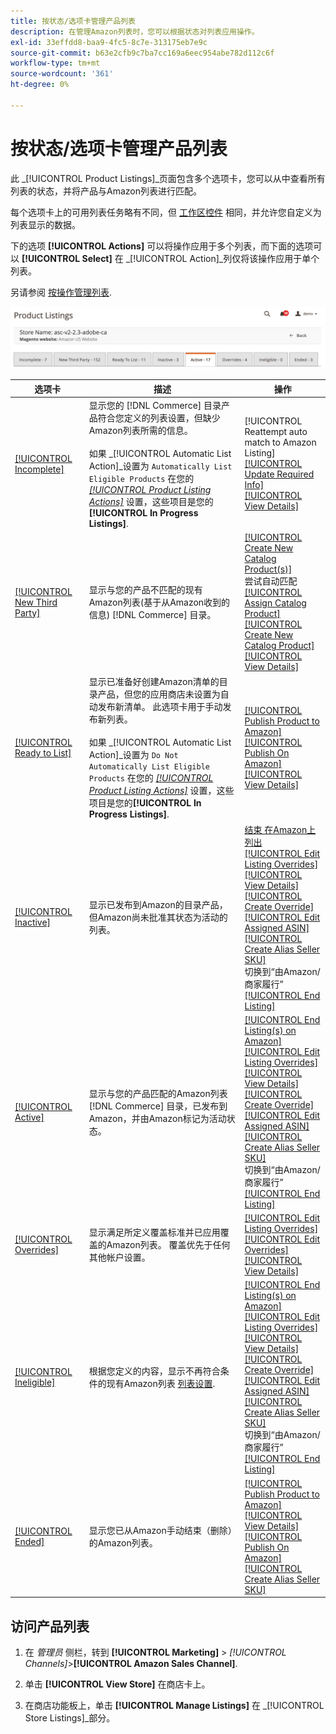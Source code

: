 ```yaml
---
title: 按状态/选项卡管理产品列表
description: 在管理Amazon列表时，您可以根据状态对列表应用操作。
exl-id: 33effdd8-baa9-4fc5-8c7e-313175eb7e9c
source-git-commit: b63e2cfb9c7ba7cc169a6eec954abe782d112c6f
workflow-type: tm+mt
source-wordcount: '361'
ht-degree: 0%

---
```


# 按状态/选项卡管理产品列表

此 _[!UICONTROL Product Listings]_页面包含多个选项卡，您可以从中查看所有列表的状态，并将产品与Amazon列表进行匹配。

每个选项卡上的可用列表任务略有不同，但 [工作区控件](./workspace-controls.md) 相同，并允许您自定义为列表显示的数据。

下的选项 **[!UICONTROL Actions]** 可以将操作应用于多个列表，而下面的选项可以 **[!UICONTROL Select]** 在 _[!UICONTROL Action]_列仅将该操作应用于单个列表。

另请参阅 [按操作管理列表](./managing-listings-by-action.md).

![产品列表选项卡](assets/amazon-product-listings-tabs.png)

| 选项卡 | 描述 | 操作 |
|--- |--- |--- |
| [[!UICONTROL Incomplete]](./incomplete-listings.md) | 显示您的 [!DNL Commerce] 目录产品符合您定义的列表设置，但缺少Amazon列表所需的信息。<br><br>如果 _[!UICONTROL Automatic List Action]_设置为 `Automatically List Eligible Products` 在您的 [_[!UICONTROL Product Listing Actions]_](./product-listing-actions.md) 设置，这些项目是您的&#x200B;**[!UICONTROL In Progress Listings]**. | [!UICONTROL Reattempt auto match to Amazon Listing]<br>[[!UICONTROL Update Required Info]](./amazon-manually-update-incomplete-listing.md)<br>[[!UICONTROL View Details]](./product-listing-details.md) |
| [[!UICONTROL New Third Party]](./new-third-party-listings.md) | 显示与您的产品不匹配的现有Amazon列表(基于从Amazon收到的信息) [!DNL Commerce] 目录。 | [[!UICONTROL Create New Catalog Product(s)]](./creating-assigning-catalog-products.md)<br>尝试自动匹配<br>[[!UICONTROL Assign Catalog Product]](./creating-assigning-catalog-products.md)<br>[[!UICONTROL Create New Catalog Product]](./creating-assigning-catalog-products.md)<br>[[!UICONTROL View Details]](./product-listing-details.md) |
| [[!UICONTROL Ready to List]](./ready-to-list.md) | 显示已准备好创建Amazon清单的目录产品，但您的应用商店未设置为自动发布新清单。 此选项卡用于手动发布新列表。<br><br>如果 _[!UICONTROL Automatic List Action]_设置为 `Do Not Automatically List Eligible Products` 在您的 [_[!UICONTROL Product Listing Actions]_](./product-listing-actions.md) 设置，这些项目是您的&#x200B;**[!UICONTROL In Progress Listings]**. | [[!UICONTROL Publish Product to Amazon]](./publish-listings-manually.md)<br>[[!UICONTROL Publish On Amazon]](./publish-listings-manually.md)<br>[[!UICONTROL View Details]](./product-listing-details.md) |
| [[!UICONTROL Inactive]](./inactive-listings.md) | 显示已发布到Amazon的目录产品，但Amazon尚未批准其状态为活动的列表。 | [结束 在Amazon上列出](./end-listings-manually.md)<br>[[!UICONTROL Edit Listing Overrides]](./creating-editing-overrides.md)<br>[[!UICONTROL View Details]](./product-listing-details.md)<br>[[!UICONTROL Create Override]](./creating-editing-overrides.md)<br>[[!UICONTROL Edit Assigned ASIN]](./edit-assigned-asin.md)<br>[[!UICONTROL Create Alias Seller SKU]](./create-alias-seller-sku.md#region-specific)<br>切换到“由Amazon/商家履行”<br>[[!UICONTROL End Listing]](./end-listings-manually.md) |
| [[!UICONTROL Active]](./active-listings.md) | 显示与您的产品匹配的Amazon列表 [!DNL Commerce] 目录，已发布到Amazon，并由Amazon标记为活动状态。 | [[!UICONTROL End Listing(s) on Amazon]](./end-listings-manually.md)<br>[[!UICONTROL Edit Listing Overrides]](./creating-editing-overrides.md)<br>[[!UICONTROL View Details]](./product-listing-details.md)<br>[[!UICONTROL Create Override]](./creating-editing-overrides.md)<br>[[!UICONTROL Edit Assigned ASIN]](./edit-assigned-asin.md)<br>[[!UICONTROL Create Alias Seller SKU]](./create-alias-seller-sku.md#region-specific)<br>切换到“由Amazon/商家履行”<br>[[!UICONTROL End Listing]](./end-listings-manually.md) |
| [[!UICONTROL Overrides]](./overrides.md) | 显示满足所定义覆盖标准并已应用覆盖的Amazon列表。 覆盖优先于任何其他帐户设置。 | [[!UICONTROL Edit Listing Overrides]](./creating-editing-overrides.md)<br>[[!UICONTROL Edit Overrides]](./creating-editing-overrides.md)<br>[[!UICONTROL View Details]](./product-listing-details.md) |
| [[!UICONTROL Ineligible]](./ineligible-listings.md) | 根据您定义的内容，显示不再符合条件的现有Amazon列表 [列表设置](./listing-settings.md). | [[!UICONTROL End Listing(s) on Amazon]](./end-listings-manually.md)<br>[[!UICONTROL Edit Listing Overrides]](./creating-editing-overrides.md)<br>[[!UICONTROL View Details]](./product-listing-details.md)<br>[[!UICONTROL Create Override]](./creating-editing-overrides.md)<br>[[!UICONTROL Edit Assigned ASIN]](./edit-assigned-asin.md)<br>[[!UICONTROL Create Alias Seller SKU]](./create-alias-seller-sku.md#region-specific)<br>切换到“由Amazon/商家履行”<br>[[!UICONTROL End Listing]](./end-listings-manually.md) |
| [[!UICONTROL Ended]](./ended-listings.md) | 显示您已从Amazon手动结束（删除）的Amazon列表。 | [[!UICONTROL Publish Product to Amazon]](./publish-listings-manually.md)<br>[[!UICONTROL View Details]](./product-listing-details.md)<br>[[!UICONTROL Publish On Amazon]](./publish-listings-manually.md)<br>[[!UICONTROL Create Alias Seller SKU]](./create-alias-seller-sku.md#region-specific) |

## 访问产品列表

1. 在 _管理员_ 侧栏，转到 **[!UICONTROL Marketing]** > _[!UICONTROL Channels]_>**[!UICONTROL Amazon Sales Channel]**.

1. 单击 **[!UICONTROL View Store]** 在商店卡上。

1. 在商店功能板上，单击 **[!UICONTROL Manage Listings]** 在 _[!UICONTROL Store Listings]_部分。

